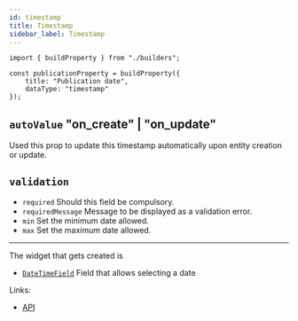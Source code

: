 ```yaml
---
id: timestamp
title: Timestamp
sidebar_label: Timestamp
---
```


```tsx
import { buildProperty } from "./builders";

const publicationProperty = buildProperty({
    title: "Publication date",
    dataType: "timestamp"
});
```
## `autoValue` "on_create" | "on_update"

Used this prop to update this timestamp automatically upon entity creation
or update.

## `validation`

* `required` Should this field be compulsory.
* `requiredMessage` Message to be displayed as a validation error.
* `min` Set the minimum date allowed.
* `max` Set the maximum date allowed.

---

The widget that gets created is
- [`DateTimeField`](api/functions/datetimefield) Field that allows selecting a date

Links:
- [API](api/interfaces/timestampproperty)
